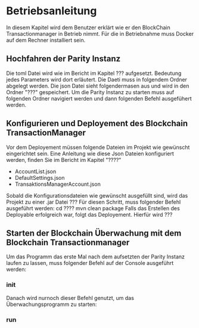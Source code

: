 # Betriebsanleitung
In diesem Kapitel wird dem Benutzer erklärt wie er den BlockChain Transactionmanager in Betrieb nimmt.
Für die in Betriebnahme muss Docker auf dem Rechner installiert sein.
## Hochfahren der Parity Instanz
Die toml Datei wird wie im Bericht im Kapitel ??? aufgesetzt. Bedeutung jedes Parameters wird dort erläutert. Die Daeti muss in folgendem Ordner abgelegt werden.
Die json Datei sieht folgendermasen aus und wird in den Ordner "???" gespeichert. 
Um die Parity Instanz zu starten muss auf folgenden Ordner navigiert werden und dann folgenden Befehl ausgefühert werden.

## Konfigurieren und Deployement des Blockchain TransactionManager
Vor dem Deployement müssen folgende Dateien im Projekt wie gewünscht eingerichtet sein. Eine Anleitung wie diese Json Dateien konfiguriert werden, finden Sie im Bericht im Kapitel "????"
- AccountList.json
- DefaultSettings.json
- TransaktionsManagerAccount.json

Sobald die Konfigurationsdateien wie gewünscht ausgefüllt sind, wird das Projekt zu einer .jar Datei ???
Für diesen Schritt, muss folgender Befehl ausgeführt werden:
cd ????
mvn clean package
 Falls das Erstellen des Deployable erfolgreich war, folgt das Deployement. Hierfür wird ???
 
## Starten der Blockchain Überwachung mit dem Blockchain Transactionmanager
Um das Programm das erste Mal nach dem aufsetzten der Parity Instanz laufen zu lassen, muss folgender Befehl auf der Console ausgeführt werden:

### init

Danach wird nurnoch dieser Befehl genutzt, um das Überwachungsprogramm zu starten:
### run

